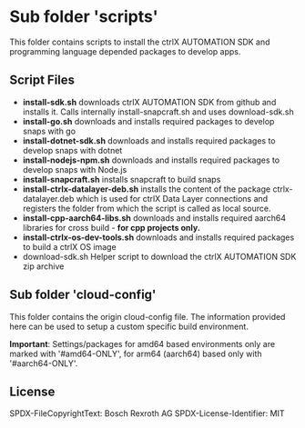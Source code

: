 # Sub folder 'scripts'

This folder contains scripts to install the ctrlX AUTOMATION SDK and programming language depended packages to develop apps.

## Script Files

* __install-sdk.sh__ downloads ctrlX AUTOMATION SDK from github and installs it. Calls internally install-snapcraft.sh and uses download-sdk.sh
* __install-go.sh__ downloads and installs required packages to develop snaps with go
* __install-dotnet-sdk.sh__ downloads and installs required packages to develop snaps with dotnet
* __install-nodejs-npm.sh__ downloads and installs required packages to develop snaps with Node.js
* __install-snapcraft.sh__ installs snapcraft to build snaps
* __install-ctrlx-datalayer-deb.sh__ installs the content of the package ctrlx-datalayer.deb which is used for ctrlX Data Layer connections and registers the folder from which the script is called as local source.
* __install-cpp-aarch64-libs.sh__ downloads and installs required aarch64 libraries for cross build - __for cpp projects only.__
* __install-ctrlx-os-dev-tools.sh__ downloads and installs required packages to build a ctrlX OS image
* download-sdk.sh Helper script to download the ctrlX AUTOMATION SDK zip archive

## Sub folder 'cloud-config'

This folder contains the origin cloud-config file. The information provided here can be used to setup a custom specific build environment.

__Important__: Settings/packages for amd64 based environments only are marked with '#amd64-ONLY', for arm64 (aarch64) based only with '#aarch64-ONLY'.


## License

SPDX-FileCopyrightText: Bosch Rexroth AG
SPDX-License-Identifier: MIT
